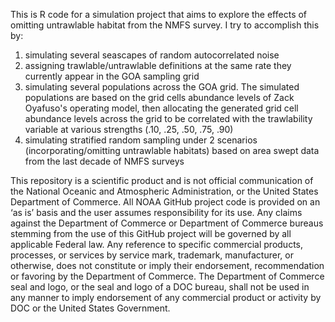 This is R code for a simulation project that aims to explore the effects of omitting untrawlable habitat from the NMFS survey. I try to accomplish this by: 

1) simulating several seascapes of random autocorrelated noise 
2) assigning trawlable/untrawlable definitions at the same rate they currently appear in the GOA sampling grid 
3) simulating several populations across the GOA grid. The simulated populations are based on the grid cells abundance levels of Zack Oyafuso's operating model,
then allocating the generated grid cell abundance levels across the grid to be correlated with the trawlability variable at various strengths (.10, .25, .50, .75, .90) 
4) simulating stratified random sampling under 2 scenarios (incorporating/omitting untrawlable habitats) based on area swept data from the last decade of NMFS surveys

This repository is a scientific product and is not official communication of the National Oceanic and
Atmospheric Administration, or the United States Department of Commerce. All NOAA GitHub project
code is provided on an ‘as is’ basis and the user assumes responsibility for its use. Any claims against the
Department of Commerce or Department of Commerce bureaus stemming from the use of this GitHub
project will be governed by all applicable Federal law. Any reference to specific commercial products,
processes, or services by service mark, trademark, manufacturer, or otherwise, does not constitute or
imply their endorsement, recommendation or favoring by the Department of Commerce. The Department
of Commerce seal and logo, or the seal and logo of a DOC bureau, shall not be used in any manner to
imply endorsement of any commercial product or activity by DOC or the United States Government.
